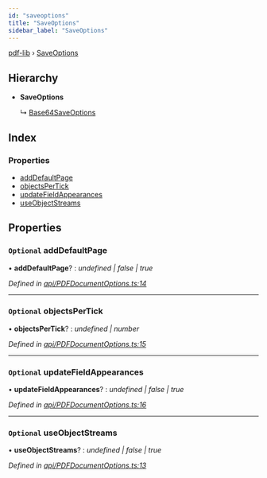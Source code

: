 ```yaml
---
id: "saveoptions"
title: "SaveOptions"
sidebar_label: "SaveOptions"
---
```


[pdf-lib](../index.md) › [SaveOptions](saveoptions.md)

## Hierarchy

* **SaveOptions**

  ↳ [Base64SaveOptions](base64saveoptions.md)

## Index

### Properties

* [addDefaultPage](saveoptions.md#optional-adddefaultpage)
* [objectsPerTick](saveoptions.md#optional-objectspertick)
* [updateFieldAppearances](saveoptions.md#optional-updatefieldappearances)
* [useObjectStreams](saveoptions.md#optional-useobjectstreams)

## Properties

### `Optional` addDefaultPage

• **addDefaultPage**? : *undefined | false | true*

*Defined in [api/PDFDocumentOptions.ts:14](https://github.com/Hopding/pdf-lib/blob/1f63950/src/api/PDFDocumentOptions.ts#L14)*

___

### `Optional` objectsPerTick

• **objectsPerTick**? : *undefined | number*

*Defined in [api/PDFDocumentOptions.ts:15](https://github.com/Hopding/pdf-lib/blob/1f63950/src/api/PDFDocumentOptions.ts#L15)*

___

### `Optional` updateFieldAppearances

• **updateFieldAppearances**? : *undefined | false | true*

*Defined in [api/PDFDocumentOptions.ts:16](https://github.com/Hopding/pdf-lib/blob/1f63950/src/api/PDFDocumentOptions.ts#L16)*

___

### `Optional` useObjectStreams

• **useObjectStreams**? : *undefined | false | true*

*Defined in [api/PDFDocumentOptions.ts:13](https://github.com/Hopding/pdf-lib/blob/1f63950/src/api/PDFDocumentOptions.ts#L13)*

